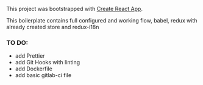 This project was bootstrapped with [Create React App](https://github.com/facebookincubator/create-react-app).

This boilerplate contains full configured and working flow, babel, redux with already created store and redux-i18n



### TO DO:

* add Prettier
* add Git Hooks with linting
* add Dockerfile
* add basic gitlab-ci file
